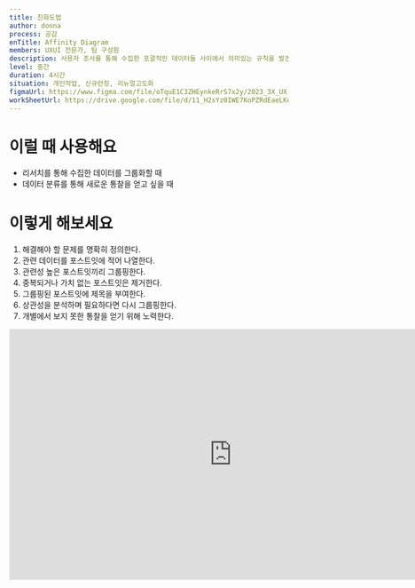 ```yaml
---
title: 친화도법
author: donna
process: 공감
enTitle: Affinity Diagram
members: UXUI 전문가, 팀 구성원
description: 사용자 조사를 통해 수집한 포괄적인 데이터들 사이에서 의미있는 규칙을 발견하는 브레인스토밍 기법
level: 중간
duration: 4시간
situation: 개인작업, 신규런칭, 리뉴얼고도화
figmaUrl: https://www.figma.com/file/oTquE1C3ZHEynkeRrS7x2y/2023_3X_UX-Card_WorkSheet_Ver.3?type=design&node-id=104-4058&mode=design&t=uMLYbDeXRC8639ZD-4
workSheetUrl: https://drive.google.com/file/d/11_H2sYz0IWE7KoPZRdEaeLKqjPaLxrN-/view?usp=sharing
---
```

<!-- 프로세스별 보기: 공감, 설계, 프로토타입, 테스트 -->
<!--duration은 분단위로 숫자만 적어주세요-->
<!--level: 쉬움, 중간, 어려움-->
<!--개인작업, 신규런칭, 리뉴얼고도화-->
# 이럴 때 사용해요

- 리서치를 통해 수집한 데이터를 그룹화할 때
- 데이터 분류를 통해 새로운 통찰을 얻고 싶을 때

# 이렇게 해보세요

1. 해결해야 할 문제를 명확히 정의한다.
2. 관련 데이터를 포스트잇에 적어 나열한다.
3. 관련성 높은 포스트잇끼리 그룹핑한다.
4. 중복되거나 가치 없는 포스트잇은 제거한다.
5. 그룹핑된 포스트잇에 제목을 부여한다.
6. 상관성을 분석하며 필요하다면 다시 그룹핑한다.
7. 개별에서 보지 못한 통찰을 얻기 위해 노력한다.

<iframe style="border: 1px solid rgba(0, 0, 0, 0.1);" width="800" height="450" src="https://www.figma.com/embed?embed_host=share&url=https%3A%2F%2Fwww.figma.com%2Ffile%2FoTquE1C3ZHEynkeRrS7x2y%2F2023_3X_UX-Card_WorkSheet_Ver.3%3Ftype%3Ddesign%26node-id%3D104%253A4059%26mode%3Ddesign%26t%3DuMLYbDeXRC8639ZD-1" allowfullscreen></iframe>

